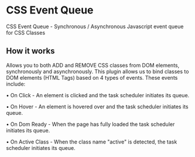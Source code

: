 CSS Event Queue
===============

CSS Event Queue - Synchronous / Asynchronous Javascript event queue for CSS Classes


## How it works

Allows you to both ADD and REMOVE CSS classes from DOM elements, synchronously and asynchronously.  This plugin allows us to bind classes to DOM elements (HTML Tags) based on 4 types of events. These events include:
  
  • On Click - An element is clicked and the task scheduler initiates its queue.
  
  • On Hover - An element is hovered over and the task scheduler initiates its queue.
  
  • On Dom Ready - When the page has fully loaded the task scheduler initiates its queue.
  
  • On Active Class - When the class name "active" is detected, the task scheduler initiates its queue.
